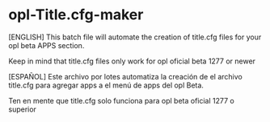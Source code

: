 # opl-Title.cfg-maker

[ENGLISH]
This batch file will automate the creation of title.cfg files for your opl beta APPS section.

Keep in mind that title.cfg files only work for opl oficial beta 1277 or newer


[ESPAÑOL]
Este archivo por lotes automatiza la creación de el archivo title.cfg para agregar apps a el menú de apps del opl Beta.

Ten en mente que title.cfg solo funciona para opl beta oficial 1277 o superior
